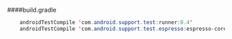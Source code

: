 ####build.gradle
```java
    androidTestCompile 'com.android.support.test:runner:0.4'
    androidTestCompile 'com.android.support.test.espresso:espresso-core:2.2.1'
```